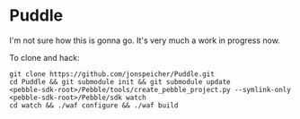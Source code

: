 # Puddle

I'm not sure how this is gonna go. It's very much a work in progress now.

To clone and hack:

    git clone https://github.com/jonspeicher/Puddle.git
    cd Puddle && git submodule init && git submodule update
    <pebble-sdk-root>/Pebble/tools/create_pebble_project.py --symlink-only <pebble-sdk-root>/Pebble/sdk watch
    cd watch && ./waf configure && ./waf build
